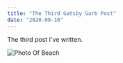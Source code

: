 ```yaml
---
title: "The Third Gatsby Garb Post"
date: "2020-09-10"
---
```


The third post I've written.

![Photo Of Beach](beach.jpg)
